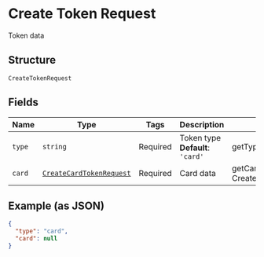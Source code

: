 
# Create Token Request

Token data

## Structure

`CreateTokenRequest`

## Fields

| Name | Type | Tags | Description | Getter | Setter |
|  --- | --- | --- | --- | --- | --- |
| `type` | `string` | Required | Token type<br>**Default**: `'card'` | getType(): string | setType(string type): void |
| `card` | [`CreateCardTokenRequest`](/doc/models/create-card-token-request.md) | Required | Card data | getCard(): CreateCardTokenRequest | setCard(CreateCardTokenRequest card): void |

## Example (as JSON)

```json
{
  "type": "card",
  "card": null
}
```

